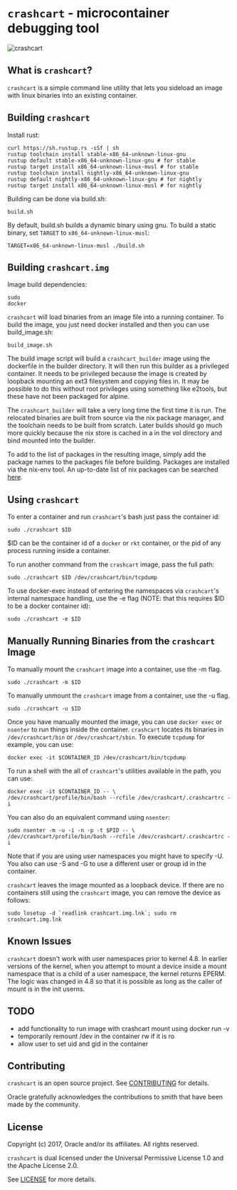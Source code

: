 # `crashcart` - microcontainer debugging tool #

![crashcart](https://github.com/oracle/crashcart/raw/master/crashcart.png
"crashcart")

## What is `crashcart`? ##

`crashcart` is a simple command line utility that lets you sideload an image
with linux binaries into an existing container.

## Building `crashcart` ##

Install rust:

    curl https://sh.rustup.rs -sSf | sh
    rustup toolchain install stable-x86_64-unknown-linux-gnu
    rustup default stable-x86_64-unknown-linux-gnu # for stable
    rustup target install x86_64-unknown-linux-musl # for stable
    rustup toolchain install nightly-x86_64-unknown-linux-gnu
    rustup default nightly-x86_64-unknown-linux-gnu # for nightly
    rustup target install x86_64-unknown-linux-musl # for nightly

Building can be done via build.sh:

    build.sh

By default, build.sh builds a dynamic binary using gnu. To build a static
binary, set `TARGET` to `x86_64-unknown-linux-musl`:

    TARGET=x86_64-unknown-linux-musl ./build.sh

## Building `crashcart.img` ##

Image build dependencies:

    sudo
    docker

`crashcart` will load binaries from an image file into a running container. To
build the image, you just need docker installed and then you can use
build_image.sh:

    build_image.sh

The build image script will build a `crashcart_builder` image using the
dockerfile in the builder directory. It will then run this builder as a
privileged container. It needs to be privileged because the image is created by
loopback mounting an ext3 filesystem and copying files in. It may be possible
to do this without root privileges using something like e2tools, but these have
not been packaged for alpine.

The `crashcart_builder` will take a very long time the first time it is run.
The relocated binaries are built from source via the nix package manager, and
the toolchain needs to be built from scratch. Later builds should go much more
quickly because the nix store is cached in a in the vol directory and bind
mounted into the builder.

To add to the list of packages in the resulting image, simply add the package
names to the packages file before building. Packages are installed via the
nix-env tool. An up-to-date list of nix packages can be searched
[here](https://nixos.org/nixos/packages.html).

## Using `crashcart` ##

To enter a container and run `crashcart`'s bash just pass the container id:

    sudo ./crashcart $ID

$ID can be the container id of a `docker` or `rkt` container, or the pid of any
process running inside a container.

To run another command from the `crashcart` image, pass the full path:

    sudo ./crashcart $ID /dev/crashcart/bin/tcpdump

To use docker-exec instead of entering the namespaces via `crashcart`'s
internal namespace handling, use the -e flag (NOTE: that this requires $ID to be
a docker container id):

    sudo ./crashcart -e $ID

## Manually Running Binaries from the `crashcart` Image ##

To manually mount the `crashcart` image into a container, use the -m flag.

    sudo ./crashcart -m $ID

To manually unmount the `crashcart` image from a container, use the -u flag.

    sudo ./crashcart -u $ID

Once you have manually mounted the image, you can use `docker exec` or
`nsenter` to run things inside the container.  `crashcart` locates its binaries
in `/dev/crashcart/bin` or `/dev/crashcart/sbin`. To execute
`tcpdump` for example, you can use:

    docker exec -it $CONTAINER_ID /dev/crashcart/bin/tcpdump

To run a shell with the all of `crashcart`'s utilities available in the path, you
can use:

    docker exec -it $CONTAINER_ID -- \
    /dev/crashcart/profile/bin/bash --rcfile /dev/crashcart/.crashcartrc -i

You can also do an equivalent command using `nsenter`:

    sudo nsenter -m -u -i -n -p -t $PID -- \
    /dev/crashcart/profile/bin/bash --rcfile /dev/crashcart/.crashcartrc -i

Note that if you are using user namespaces you might have to specify -U. You
also can use -S and -G to use a different user or group id in the container.

`crashcart` leaves the image mounted as a loopback device. If there are no
containers still using the `crashcart` image, you can remove the device as
follows:

    sudo losetup -d `readlink crashcart.img.lnk`; sudo rm crashcart.img.lnk

## Known Issues ##

`crashcart` doesn't work with user namespaces prior to kernel 4.8. In earlier
versions of the kernel, when you attempt to mount a device inside a mount
namespace that is a child of a user namespace, the kernel returns EPERM. The
logic was changed in 4.8 so that it is possible as long as the caller of mount
is in the init userns.

## TODO ##

* add functionality to run image with crashcart mount using docker run -v
* temporarily remount /dev in the container rw if it is ro
* allow user to set uid and gid in the container

## Contributing ##

`crashcart` is an open source project. See [CONTRIBUTING](CONTRIBUTING.md) for
details.

Oracle gratefully acknowledges the contributions to smith that have been made
by the community.

## License ##

Copyright (c) 2017, Oracle and/or its affiliates. All rights reserved.

`crashcart` is dual licensed under the Universal Permissive License 1.0 and the
Apache License 2.0.

See [LICENSE](LICENSE.txt) for more details.
